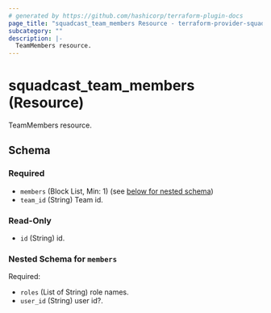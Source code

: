 ```yaml
---
# generated by https://github.com/hashicorp/terraform-plugin-docs
page_title: "squadcast_team_members Resource - terraform-provider-squadcast-new"
subcategory: ""
description: |-
  TeamMembers resource.
---
```


# squadcast_team_members (Resource)

TeamMembers resource.



<!-- schema generated by tfplugindocs -->
## Schema

### Required

- `members` (Block List, Min: 1) (see [below for nested schema](#nestedblock--members))
- `team_id` (String) Team id.

### Read-Only

- `id` (String) id.

<a id="nestedblock--members"></a>
### Nested Schema for `members`

Required:

- `roles` (List of String) role names.
- `user_id` (String) user id?.


